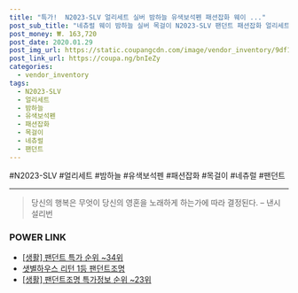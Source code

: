```yaml
--- 
title: "특가!  N2023-SLV 얼리세트 실버 밤하늘 유색보석펜 패션잡화 웨이 ..." 
post_sub_title: "네츄럴 웨이 밤하늘 실버 목걸이 N2023-SLV 팬던트 패션잡화 얼리세트 유색보석펜" 
post_money: ₩. 163,720 
post_date: 2020.01.29 
post_img_url: https://static.coupangcdn.com/image/vendor_inventory/9df1/59cbc2e31ffc278d90cc7dd1e9c18f5f344c3171fac9abda94e0e0a3500a.jpg 
post_link_url: https://coupa.ng/bnIeZy 
categories: 
  - vendor_inventory 
tags: 
  - N2023-SLV 
  - 얼리세트 
  - 밤하늘 
  - 유색보석펜 
  - 패션잡화 
  - 목걸이 
  - 네츄럴 
  - 팬던트 
--- 
```

  #N2023-SLV #얼리세트 #밤하늘 #유색보석펜 #패션잡화 #목걸이 #네츄럴 #팬던트 
<hr> 

> 당신의 행복은 무엇이 당신의 영혼을 노래하게 하는가에 따라 결정된다. – 낸시 설리번 


### POWER LINK

* <a href="https://blog.naver.com/sakai111/221788367781" target="_blank"> [생활] 팬던트 특가 순위 ~34위</a>
* <a href="https://blog.naver.com/fasyy4321/221783181108" target="_blank">샛별하우스 리턴 1등 팬던트조명</a>
* <a href="https://blog.naver.com/sakai111/221782183087" target="_blank"> [생활] 팬던트조명 특가정보 순위 ~23위</a>
